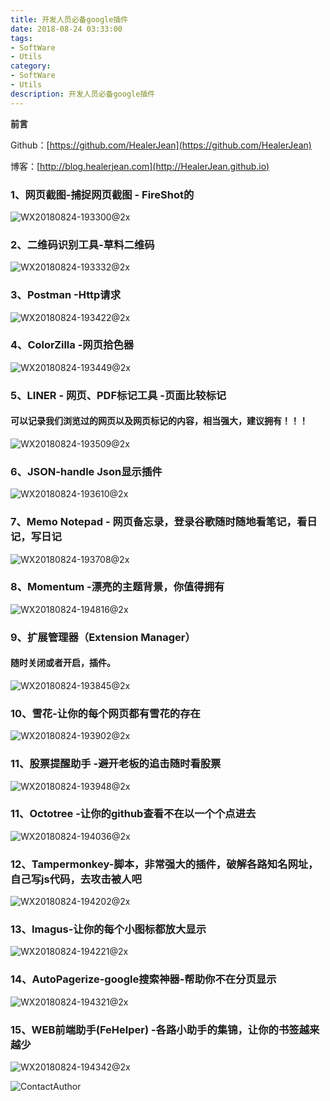 ```yaml
---
title: 开发人员必备google插件
date: 2018-08-24 03:33:00
tags: 
- SoftWare
- Utils
category: 
- SoftWare
- Utils
description: 开发人员必备google插件
---
```

**前言**     

 Github：[https://github.com/HealerJean](https://github.com/HealerJean)         

 博客：[http://blog.healerjean.com](http://HealerJean.github.io)           




### 1、网页截图-捕捉网页截图 - FireShot的

![WX20180824-193300@2x](https://raw.githubusercontent.com/HealerJean/HealerJean.github.io/master/blogImages/WX20180824-193300@2x.png)

### 2、二维码识别工具-草料二维码

![WX20180824-193332@2x](https://raw.githubusercontent.com/HealerJean/HealerJean.github.io/master/blogImages/WX20180824-193332@2x.png)


### 3、Postman -Http请求

![WX20180824-193422@2x](https://raw.githubusercontent.com/HealerJean/HealerJean.github.io/master/blogImages/WX20180824-193422@2x.png)


### 4、ColorZilla -网页拾色器

![WX20180824-193449@2x](https://raw.githubusercontent.com/HealerJean/HealerJean.github.io/master/blogImages/WX20180824-193449@2x.png)


### 5、LINER - 网页、PDF标记工具 -页面比较标记

#### 可以记录我们浏览过的网页以及网页标记的内容，相当强大，建议拥有！！！

![WX20180824-193509@2x](https://raw.githubusercontent.com/HealerJean/HealerJean.github.io/master/blogImages/WX20180824-193509@2x.png)

### 6、JSON-handle Json显示插件

![WX20180824-193610@2x](https://raw.githubusercontent.com/HealerJean/HealerJean.github.io/master/blogImages/WX20180824-193610@2x.png)


### 7、Memo Notepad - 网页备忘录，登录谷歌随时随地看笔记，看日记，写日记

![WX20180824-193708@2x](https://raw.githubusercontent.com/HealerJean/HealerJean.github.io/master/blogImages/WX20180824-193708@2x.png)


### 8、Momentum -漂亮的主题背景，你值得拥有
![WX20180824-194816@2x](https://raw.githubusercontent.com/HealerJean/HealerJean.github.io/master/blogImages/WX20180824-194816@2x.png)


### 9、扩展管理器（Extension Manager）
#### 随时关闭或者开启，插件。
![WX20180824-193845@2x](https://raw.githubusercontent.com/HealerJean/HealerJean.github.io/master/blogImages/WX20180824-193845@2x.png)


### 10、雪花-让你的每个网页都有雪花的存在


![WX20180824-193902@2x](https://raw.githubusercontent.com/HealerJean/HealerJean.github.io/master/blogImages/WX20180824-193902@2x.png)

### 11、股票提醒助手 -避开老板的追击随时看股票

![WX20180824-193948@2x](https://raw.githubusercontent.com/HealerJean/HealerJean.github.io/master/blogImages/WX20180824-193948@2x.png)

### 11、Octotree -让你的github查看不在以一个个点进去

![WX20180824-194036@2x](https://raw.githubusercontent.com/HealerJean/HealerJean.github.io/master/blogImages/WX20180824-194036@2x.png)


### 12、Tampermonkey-脚本，非常强大的插件，破解各路知名网址，自己写js代码，去攻击被人吧
![WX20180824-194202@2x](https://raw.githubusercontent.com/HealerJean/HealerJean.github.io/master/blogImages/WX20180824-194202@2x.png)


### 13、Imagus-让你的每个小图标都放大显示

![WX20180824-194221@2x](https://raw.githubusercontent.com/HealerJean/HealerJean.github.io/master/blogImages/WX20180824-194221@2x.png)


### 14、AutoPagerize-google搜索神器-帮助你不在分页显示

![WX20180824-194321@2x](https://raw.githubusercontent.com/HealerJean/HealerJean.github.io/master/blogImages/WX20180824-194321@2x.png)


### 15、WEB前端助手(FeHelper) -各路小助手的集锦，让你的书签越来越少

![WX20180824-194342@2x](https://raw.githubusercontent.com/HealerJean/HealerJean.github.io/master/blogImages/WX20180824-194342@2x.png)



![ContactAuthor](https://raw.githubusercontent.com/HealerJean/HealerJean.github.io/master/assets/img/artical_bottom.jpg)




<!-- Gitalk 评论 start  -->

<link rel="stylesheet" href="https://unpkg.com/gitalk/dist/gitalk.css">
<script src="https://unpkg.com/gitalk@latest/dist/gitalk.min.js"></script> 
<div id="gitalk-container"></div>    
 <script type="text/javascript">
    var gitalk = new Gitalk({
		clientID: `1d164cd85549874d0e3a`,
		clientSecret: `527c3d223d1e6608953e835b547061037d140355`,
		repo: `HealerJean.github.io`,
		owner: 'HealerJean',
		admin: ['HealerJean'],
		id: 'Ib02lCRcmaHzVqQy',
    });
    gitalk.render('gitalk-container');
</script> 

<!-- Gitalk end -->

